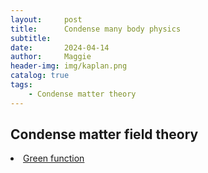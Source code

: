 ```yaml
---
layout:     post
title:      Condense many body physics
subtitle:   
date:       2024-04-14
author:     Maggie
header-img: img/kaplan.png
catalog: true
tags:
    - Condense matter theory
---
```



## Condense matter field theory

<li>
<a href=“https://maggiexheuw.github.io/pdf/Green.pdf”> 
Green function
</a></li>

